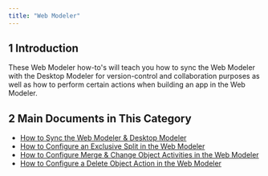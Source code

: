```yaml
---
title: "Web Modeler"
---
```


## 1 Introduction 

These Web Modeler how-to's will teach you how to sync the Web Modeler with the Desktop Modeler for version-control and collaboration purposes as well as how to perform certain actions when building an app in the Web Modeler.

## 2 Main Documents in This Category

* [How to Sync the Web Modeler & Desktop Modeler](syncing-webmodeler-desktop)
* [How to Configure an Exclusive Split in the Web Modeler](webmodeler-how-to-microflows-exclsplit)
* [How to Configure Merge & Change Object Activities in the Web Modeler](webmodeler-how-to-merge-and-change-object)
* [How to Configure a Delete Object Action in the Web Modeler](webmodeler-how-to-configure-delete-object)

